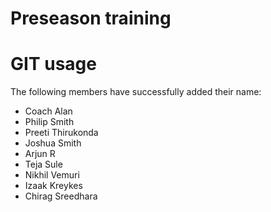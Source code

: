 # Preseason training

# GIT usage
The following members have successfully added their name:
* Coach Alan
* Philip Smith
* Preeti Thirukonda
* Joshua Smith
* Arjun R
* Teja Sule
* Nikhil Vemuri
* Izaak Kreykes
* Chirag Sreedhara